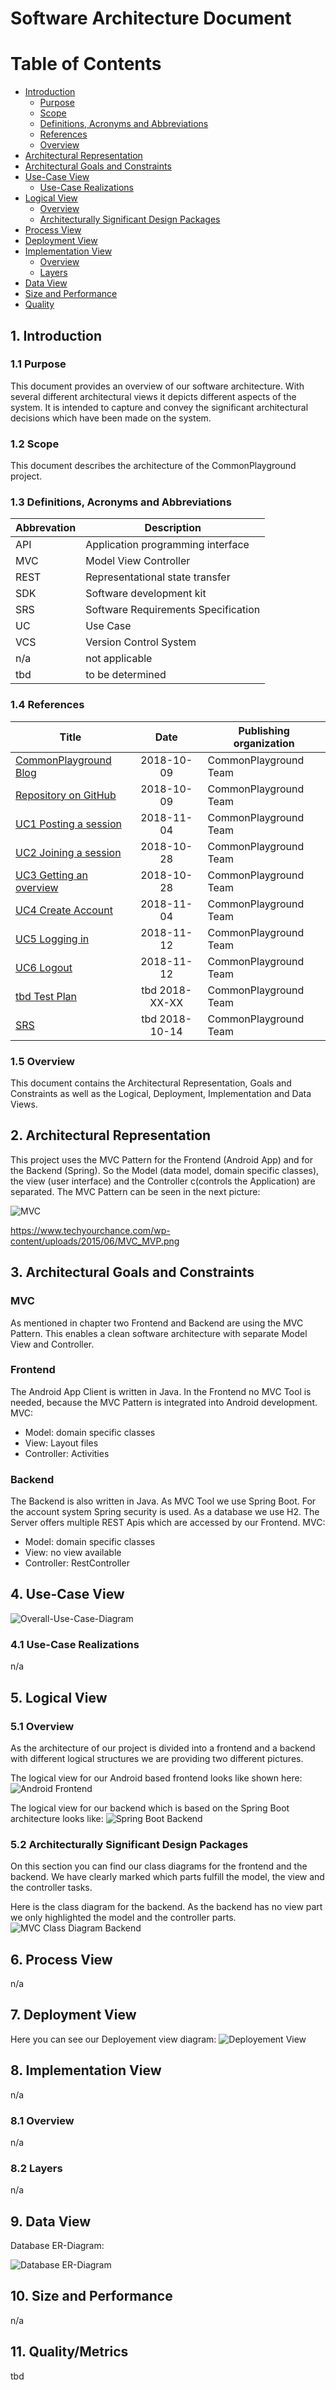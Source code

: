 # Software Architecture Document

# Table of Contents
- [Introduction](#1-introduction)
    - [Purpose](#11-purpose)
    - [Scope](#12-scope)
    - [Definitions, Acronyms and Abbreviations](#13-definitions-acronyms-and-abbreviations)
    - [References](#14-references)
    - [Overview](#15-overview)
- [Architectural Representation](#2-architectural-representation)
- [Architectural Goals and Constraints](#3-architectural-goals-and-constraints)
- [Use-Case View](#4-use-case-view)
    - [Use-Case Realizations](#41-use-case-realizations)
- [Logical View](#5-logical-view)
    - [Overview](#51-overview)
    - [Architecturally Significant Design Packages](#52-architecturally-significant-design-packages)
- [Process View](#6-process-view)
- [Deployment View](#7-deployment-view)
- [Implementation View](#8-implementation-view)
    - [Overview](#81-overview)
    - [Layers](#82-layers)
- [Data View](#9-data-view)
- [Size and Performance](#10-size-and-performance)
- [Quality](#11-quality)

## 1. Introduction

### 1.1 Purpose
This document provides an overview of our software architecture. With several different architectural views it depicts different aspects of the system. It is intended to capture and convey the significant architectural decisions which have been made on the system.

### 1.2 Scope
This document describes the architecture of the CommonPlayground project.

### 1.3 Definitions, Acronyms and Abbreviations

| Abbrevation | Description                            |
| ----------- | -------------------------------------- |
| API         | Application programming interface      |
| MVC         | Model View Controller                  |
| REST        | Representational state transfer        |
| SDK         | Software development kit               |
| SRS         | Software Requirements Specification    |
| UC          | Use Case                               |
| VCS         | Version Control System                 |
| n/a         | not applicable                         |
| tbd         | to be determined                       |

### 1.4 References

| Title                                                              | Date       | Publishing organization   |
| -------------------------------------------------------------------|:----------:| ------------------------- |
| [CommonPlayground Blog](https://commonplayground.wordpress.com/)   | 2018-10-09 | CommonPlayground Team     |
| [Repository on GitHub](https://github.com/nilskre/CommonPlayground)| 2018-10-09 | CommonPlayground Team     |
| [UC1 Posting a session](./use_cases/UC1_Post_Session.md)           | 2018-11-04 | CommonPlayground Team     |
| [UC2 Joining a session](./use_cases/UC2_Join_Session.md)           | 2018-10-28 | CommonPlayground Team     |
| [UC3 Getting an overview](./use_cases/UC3_Session_Overview.md)     | 2018-10-28 | CommonPlayground Team     |
| [UC4 Create Account](./use_cases/UC4_Create_Account.md)            | 2018-11-04 | CommonPlayground Team     |
| [UC5 Logging in](./use_cases/UC5_Login.md)                         | 2018-11-12 | CommonPlayground Team     |
| [UC6 Logout](./use_cases/UC6_Logout.md)                            | 2018-11-12 | CommonPlayground Team     |
| [tbd Test Plan](../tbd)                                            | tbd 2018-XX-XX | CommonPlayground Team     |
| [SRS](./SoftwareRequirementsSpecification.md)                      | tbd 2018-10-14 | CommonPlayground Team     |

### 1.5 Overview
This document contains the Architectural Representation, Goals and Constraints as well 
as the Logical, Deployment, Implementation and Data Views.

## 2. Architectural Representation
This project uses the MVC Pattern for the Frontend (Android App) and for the Backend (Spring). So the Model (data model, domain specific classes), the view (user interface) and the Controller c(controls the Application) are separated. The MVC Pattern can be seen in the next picture:

![MVC](./SAD_images/MVC.png)

https://www.techyourchance.com/wp-content/uploads/2015/06/MVC_MVP.png

## 3. Architectural Goals and Constraints

### MVC
As mentioned in chapter two Frontend and Backend are using the MVC Pattern. This enables a clean software architecture with separate Model View and Controller.

### Frontend
The Android App Client is written in Java. In the Frontend no MVC Tool is needed, because the MVC Pattern is integrated into Android development.
MVC: 
* Model: domain specific classes
* View: Layout files
* Controller: Activities 

### Backend
The Backend is also written in Java. As MVC Tool we use Spring Boot. For the account system Spring security is used. As a database we use H2. 
The Server offers multiple REST Apis which are accessed by our Frontend. 
MVC: 
* Model: domain specific classes
* View: no view available
* Controller: RestController

## 4. Use-Case View
![Overall-Use-Case-Diagram](./UseCaseDiagramCP.png)

### 4.1 Use-Case Realizations
n/a

## 5. Logical View

### 5.1 Overview
As the architecture of our project is divided into a frontend and a backend with different logical structures we are providing two different pictures.

The logical view for our Android based frontend looks like shown here:
![Android Frontend](./SAD_images/android_logical_view.png)

The logical view for our backend which is based on the Spring Boot architecture looks like:
![Spring Boot Backend](./SAD_images/spring_boot_logical_view.PNG)

### 5.2 Architecturally Significant Design Packages
On this section you can find our class diagrams for the frontend and the backend. We have clearly marked which parts fulfill the model, the view and the controller tasks.

Here is the class diagram for the backend. As the backend has no view part we only highlighted the model and the controller parts.
![MVC Class Diagram Backend](./SAD_images/backend_mvc_diagram.PNG)


## 6. Process View
n/a

## 7. Deployment View
Here you can see our Deployement view diagram:
![Deployement View](./SAD_images/deployement_view.png)

## 8. Implementation View
n/a
### 8.1 Overview
n/a
### 8.2 Layers
n/a

## 9. Data View
Database ER-Diagram:

![Database ER-Diagram](./database_scheme/2018-11-11_database_scheme_.png)

## 10. Size and Performance
n/a

## 11. Quality/Metrics
tbd
